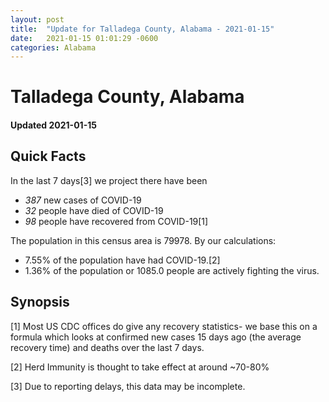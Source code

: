 ```yaml
---
layout: post
title:  "Update for Talladega County, Alabama - 2021-01-15"
date:   2021-01-15 01:01:29 -0600
categories: Alabama
---
```


# Talladega County, Alabama
#### Updated 2021-01-15

## Quick Facts

In the last 7 days[3] we project there have been
- *387* new cases of COVID-19
- *32* people have died of COVID-19
- *98* people have recovered from COVID-19[1]

The population in this census area is 79978. By our calculations:
- 7.55% of the population have had COVID-19.[2]
- 1.36% of the population or 1085.0 people are actively fighting the virus.

## Synopsis




[1] Most US CDC offices do give any recovery statistics- we base this on a formula which looks at confirmed new cases
15 days ago (the average recovery time) and deaths over the last 7 days.

[2] Herd Immunity is thought to take effect at around ~70-80%

[3] Due to reporting delays, this data may be incomplete.
 
    